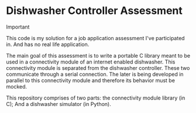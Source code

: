 # Dishwasher Controller Assessment

> [!IMPORTANT]
> This code is my solution for a job application assessment I've participated in. And has no real life application.

The main goal of this assessment is to write a portable C library meant to be used in a connectivity module of an internet enabled dishwasher.
This connectivity module is separated from the dishwasher controller. These two communicate through a serial connection. The later is being developed in parallel to this connectivity module and therefore its behavior must be mocked.

This repository comprises of two parts: the connectivity module library (in C); And a dishwasher simulator (in Python).

